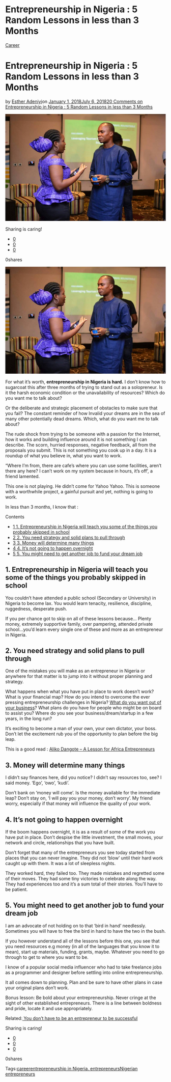 # Entrepreneurship in Nigeria : 5 Random Lessons in less than 3 Months

[Career](https://estheradeniyi.com/category/career/)
# Entrepreneurship in Nigeria : 5 Random Lessons in less than 3 Months

by [Esther Adeniyi](https://estheradeniyi.com/author/esther-adeniyi/)on [January 1, 2018July 6, 2018](https://estheradeniyi.com/entrepreneurship-in-nigeria-lessons/)[20 Comments on Entrepreneurship in Nigeria : 5 Random Lessons in less than 3 Months](https://estheradeniyi.com/entrepreneurship-in-nigeria-lessons/#comments)

![](images\EstherAdeniyi.jpg)

Sharing is caring!

- [0](https://www.facebook.com/sharer/sharer.php?u=https%3A%2F%2Festheradeniyi.com%2Fentrepreneurship-in-nigeria-lessons%2F&amp;t=Entrepreneurship%20in%20Nigeria%20%3A%205%20Random%20Lessons%20in%20less%20than%203%20Months)
- [0](https://twitter.com/intent/tweet?text=Entrepreneurship%20in%20Nigeria%20%3A%205%20Random%20Lessons%20in%20less%20than%203%20Months&amp;url=https%3A%2F%2Festheradeniyi.com%2Fentrepreneurship-in-nigeria-lessons%2F)
- [0](#)

0shares

[![Entrepreneurship in Nigeria, Esther Adeniyi](images\EstherAdeniyi-1024x683.jpg)](images\EstherAdeniyi-1024x683.jpg)

For what it&#x2019;s worth, **entrepreneurship in Nigeria is hard.** I don&#x2019;t know how to sugarcoat this after three months of trying to stand out as a solopreneur. Is it the harsh economic condition or the unavailability of resources? Which do you want me to talk about?

Or the deliberate and strategic placement of obstacles to make sure that you fail? The constant reminder of how Invalid your dreams are in the sea of many other potentially dead dreams. Which, what do you want me to talk about?

The rude shock from trying to be someone with a passion for the Internet, how it works and building influence around it is not something I can describe. The scorn, hurried responses, negative feedback, all from the proposals you submit. This is not something you cook up in a day. It is a roundup of what you believe in, what you want to work.

&#x201C;Where I&#x2019;m from, there are cafe&#x2019;s where you can use some facilities, aren&#x2019;t there any here? I can&#x2019;t work on my system because in hours, it&#x2019;s off&#x2019;, a friend lamented.

This one is not playing. He didn&#x2019;t come for Yahoo Yahoo. This is someone with a worthwhile project, a gainful pursuit and yet, nothing is going to work.

In less than 3 months, I know that :

Contents

- [1 1. Entrepreneurship in Nigeria will teach you some of the things you probably skipped in school](#1_Entrepreneurship_in_Nigeria_will_teach_you_some_of_the_things_you_probably_skipped_in_school)
- [2 2. You need strategy and solid plans to pull through](#2_You_need_strategy_and_solid_plans_to_pull_through)
- [3 3. Money will determine many things](#3_Money_will_determine_many_things)
- [4 4. It&#x2019;s not going to happen overnight](#4_It8217s_not_going_to_happen_overnight)
- [5 5. You might need to get another job to fund your dream job](#5_You_might_need_to_get_another_job_to_fund_your_dream_job)

## 1. Entrepreneurship in Nigeria will teach you some of the things you probably skipped in school

You couldn&#x2019;t have attended a public school (Secondary or University) in Nigeria to become lax. You would learn tenacity, resilience, discipline, ruggedness, desperate push.

If you per chance got to skip on all of these lessons because&#x2026; Plenty money, extremely supportive family, over pampering, attended private school&#x2026;you&#x2019;d learn every single one of these and more as an entrepreneur in Nigeria.

## 2. You need strategy and solid plans to pull through

One of the mistakes you will make as an entrepreneur in Nigeria or anywhere for that matter is to jump into it without proper planning and strategy.

What happens when what you have put in place to work doesn&#x2019;t work? What is your financial map? How do you intend to overcome the ever pressing entrepreneurship challenges in Nigeria? [What do you want out of your business](https://www.estheradeniyi.com/what-do-you-want-out-of-your-business)? What plans do you have for people who might be on board to assist you? Where do you see your business/dream/startup in a few years, in the long run?

It&#x2019;s exciting to become a man of your own, your own dictator, your boss. Don&#x2019;t let the excitement rub you of the opportunity to plan before the big leap.

This is a good read : [Aliko Dangote &#x2013; A Lesson for Africa Entrepreneurs](https://www.vanguardngr.com/2014/03/aliko-dangote-lesson-african-entrepreneurs/)

## 3. Money will determine many things

I didn&#x2019;t say finances here, did you notice? I didn&#x2019;t say resources too, see? I said money. &#x2018;Ego&#x2019;, &#x2018;owo&#x2019;, &#x2018;kudi&#x2019;.

Don&#x2019;t bank on &#x2018;money will come&#x2019;. Is the money available for the immediate leap? Don&#x2019;t stay on, &#x2018;I will pay you your money, don&#x2019;t worry&#x2019;. My friend worry, especially if that money will influence the quality of your work.

## 4. It&#x2019;s not going to happen overnight

If the boom happens overnight, it is as a result of some of the work you have put in place. Don&#x2019;t despise the little investment, the small moves, your network and circle, relationships that you have built.

Don&#x2019;t forget that many of the entrepreneurs you see today started from places that you can never imagine. They did not &#x2018;blow&#x2019; until their hard work caught up with them. It was a lot of sleepless nights.

They worked hard, they failed too. They made mistakes and regretted some of their moves. They had some tiny victories to celebrate along the way. They had experiences too and it&#x2019;s a sum total of their stories. You&#x2019;ll have to be patient.

## 5. You might need to get another job to fund your dream job

I am an advocate of not holding on to that &#x2018;bird in hand&#x2019; needlessly. Sometimes you will have to free the bird in hand to have the two in the bush.

If you however understand all of the lessons before this one, you see that you need resources e.g money (in all of the languages that you know it to mean), start up materials, funding, grants, maybe. Whatever you need to go through to get to where you want to be.

I know of a popular social media influencer who had to take freelance jobs as a programmer and designer before settling into online entrepreneurship.

It all comes down to planning. Plan and be sure to have other plans in case your original plans don&#x2019;t work.

Bonus lesson: Be bold about your entrepreneurship. Never cringe at the sight of other established entrepreneurs. There is a line between boldness and pride, locate it and use appropriately.

Related:[ You don&#x2019;t have to be an entrepreneur to be successful](https://www.estheradeniyi.com/you-dont-have-to-be-entrepreneur-to-be)

Sharing is caring!

- [0](https://www.facebook.com/sharer/sharer.php?u=https%3A%2F%2Festheradeniyi.com%2Fentrepreneurship-in-nigeria-lessons%2F&amp;t=Entrepreneurship%20in%20Nigeria%20%3A%205%20Random%20Lessons%20in%20less%20than%203%20Months)
- [0](https://twitter.com/intent/tweet?text=Entrepreneurship%20in%20Nigeria%20%3A%205%20Random%20Lessons%20in%20less%20than%203%20Months&amp;url=https%3A%2F%2Festheradeniyi.com%2Fentrepreneurship-in-nigeria-lessons%2F)
- [0](#)

0shares

Tags:[career](https://estheradeniyi.com/tag/career/)[entrepreneurship in Nigeria. entrepreneurs](https://estheradeniyi.com/tag/entrepreneurship-in-nigeria-entrepreneurs/)[Nigerian entrepreneurs](https://estheradeniyi.com/tag/nigerian-entrepreneurs/)